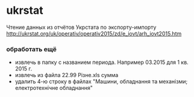 # ukrstat
Чтение данных из отчётов Укрстата по экспорту-импорту
http://ukrstat.org/uk/operativ/operativ2015/zd/e_iovt/arh_iovt2015.htm
### обработать ещё
* извлечь в папку с названием периода. Например 03.2015 для 1 кв. 2015 г.
* извлечь из файла 22.99 Різне.xls сумма
* удалить 4-ю строку в файлах "Машини, обладнання та механізми; електротехнічне обладнання"
